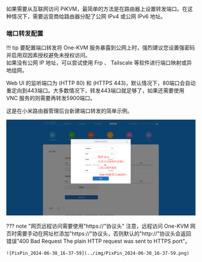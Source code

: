 如果需要从互联网访问 PiKVM，最简单的方法是在路由器上设置转发端口。在这种情况下，需要运营商给路由器分配了公网 IPv4 或公网 IPv6 地址。

### 端口转发配置

!!! tip
    要配置端口转发将 One-KVM 服务暴露到公网上时，强烈建议您设置强密码并启用双因素授权避免未授权访问。<br>
    如果没有公网 IP 地址，可以尝试使用 Frp 、 Tailscale 等软件进行端口映射或异地组网。

Web UI 的监听端口为 (HTTP 80) 和 (HTTPS 443)，默认情况下，80端口会自动重定向到443端口。大多数情况下，转发443端口就足够了，如果还需要使用 VNC 服务的则需要再转发5900端口。

这是在小米路由器管理后台新建端口转发的简单示例。

![PixPin_2024-06-30_17-01-25](../img/PixPin_2024-06-30_17-01-25.png)

??? note "网页远程访问需要使用"https://"协议头"
    注意，远程访问 One-KVM 网页时需要手动在网址栏添加"https://"协议头，否则默认的"http://"协议头会返回错误"400 Bad Request The plain HTTP request was sent to HTTPS port"。

    ![PixPin_2024-06-30_16-37-59](../img/PixPin_2024-06-30_16-37-59.png)